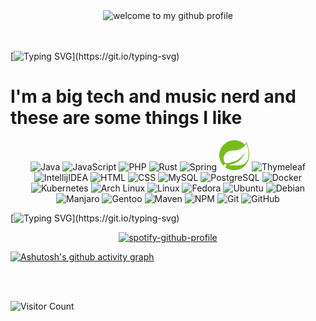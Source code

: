 <div align="center">
	<img src="https://github.com/sindresorhus/sindresorhus/blob/main/welcome-header.gif" alt="welcome to my github profile"> 
	<br>
	<br>
</div> 
 
<br>

[![Typing SVG](https://readme-typing-svg.herokuapp.com/?color=A491DF&size=35&center=true&vCenter=true&width=1000&lines=My+name+is+Anthony+Secon+Duarte;)](https://git.io/typing-svg)

# I'm a big tech and music nerd and these are some things I like

<div align="center">

<img src="https://skillicons.dev/icons?i=java&theme=dark" width="48" height="48" alt="Java" />
<img src="https://skillicons.dev/icons?i=js&theme=dark" width="48" height="48" alt="JavaScript" />
<img src="https://skillicons.dev/icons?i=php&theme=dark" width="48" height="48" alt="PHP" />
<img src="https://skillicons.dev/icons?i=rust&theme=dark" width="48" height="48" alt="Rust" />
<img src="https://skillicons.dev/icons?i=spring&theme=dark" width="48" height="48" alt="Spring" />
<img src="https://raw.githubusercontent.com/devicons/devicon/master/icons/spring/spring-original.svg" width="48" height="48" alt="Spring Boot" />
<img src="https://www.thymeleaf.org/images/thymeleaf.png" width="48" height="48" alt="Thymeleaf" />
<img src="https://skillicons.dev/icons?i=idea&theme=dark" width="48" height="48" alt="IntellijIDEA" />
<img src="https://skillicons.dev/icons?i=html&theme=dark" width="48" height="48" alt="HTML" />
<img src="https://skillicons.dev/icons?i=css&theme=dark" width="48" height="48" alt="CSS" />
<img src="https://skillicons.dev/icons?i=mysql&theme=dark" width="48" height="48" alt="MySQL" />
<img src="https://skillicons.dev/icons?i=postgres&theme=dark" width="48" height="48" alt="PostgreSQL" />
<img src="https://skillicons.dev/icons?i=docker&theme=dark" width="48" height="48" alt="Docker" />
<img src="https://skillicons.dev/icons?i=kubernetes&theme=dark" width="48" height="48" alt="Kubernetes" />
<img src="https://skillicons.dev/icons?i=arch&theme=dark" width="48" height="48" alt="Arch Linux" />
<img src="https://skillicons.dev/icons?i=linux&theme=dark" width="48" height="48" alt="Linux" />
<img src="https://upload.wikimedia.org/wikipedia/commons/3/3f/Fedora_logo.svg" width="48" height="48" alt="Fedora" />
<img src="https://skillicons.dev/icons?i=ubuntu&theme=dark" width="48" height="48" alt="Ubuntu" />
<img src="https://skillicons.dev/icons?i=debian&theme=dark" width="48" height="48" alt="Debian" />
<img src="https://upload.wikimedia.org/wikipedia/commons/3/3e/Manjaro-logo.svg" width="48" height="48" alt="Manjaro" />
<img src="https://assets.gentoo.org/tyrian/site-logo.svg" width="48" height="48" alt="Gentoo" />
<img src="https://skillicons.dev/icons?i=maven&theme=dark" width="48" height="48" alt="Maven" />
<img src="https://skillicons.dev/icons?i=npm&theme=dark" width="48" height="48" alt="NPM" />
<img src="https://skillicons.dev/icons?i=git&theme=dark" width="48" height="48" alt="Git" />
<img src="https://skillicons.dev/icons?i=github&theme=dark" width="48" height="48" alt="GitHub" />

</div>

[![Typing SVG](https://readme-typing-svg.herokuapp.com/?color=A491DF&size=25&center=true&vCenter=true&width=1000&lines=I+really+like+music;)](https://git.io/typing-svg)

<p align="center">
  <a href="https://github.com/kittinan/spotify-github-profile">
    <img src="https://spotify-github-profile.kittinanx.com/api/view?uid=6mpsxakhgh8v4cfs5pmysik1n&cover_image=true&theme=default&show_offline=false&background_color=121212&interchange=false" alt="spotify-github-profile">
  </a>
</p>

[![Ashutosh's github activity graph](https://github-readme-activity-graph.vercel.app/graph?username=SD-W1972&bg_color=00000&color=A491DF&line=3452B2&point=3761E8&area=true&hide_border=true)](https://github.com/ashutosh00710/github-readme-activity-graph)




<br>
<br>


![Visitor Count](https://profile-counter.glitch.me/SD-W1972/count.svg)
